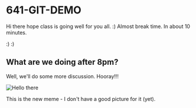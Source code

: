 # 641-GIT-DEMO

Hi there hope class is going well for you all. :)
Almost break time.  In about 10 minutes.

:) :)

## What are we doing after 8pm?

Well, we'll do some more discussion.  Hooray!!!

![Hello there](https://static.wikia.nocookie.net/starwars/images/2/2a/He-says-the-thing.png)

This is the new meme - I don't have a good picture for it (yet).
